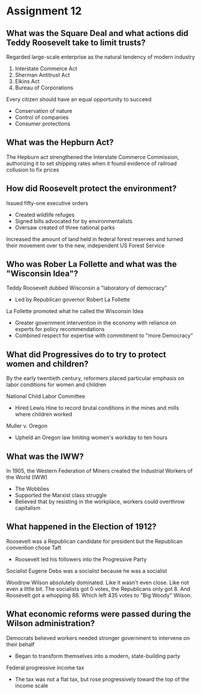 # Assignment 12

## What was the Square Deal and what actions did Teddy Roosevelt take to limit trusts?

Regarded large-scale enterprise as the natural tendency of modern industry

1. Interstate Commerce Act
2. Sherman Antitrust Act
3. Elkins Act
4. Bureau of Corporations

Every citizen should have an equal opportunity to succeed
- Conservation of nature
- Control of companies
- Consumer protections

## What was the Hepburn Act?

The Hepburn act strengthened the Interstate Commerce Commission, authorizing it
to set shipping rates when it found evidence of railroad collusion to fix
prices

## How did Roosevelt protect the environment?

Issued fifty-one executive orders
- Created wildlife refuges
- Signed bills advocated for by environmentalists
- Oversaw created of three national parks

Increased the amount of land held in federal forest reserves and turned their
movement over to the new, independent US Forest Service

## Who was Rober La Follette and what was the "Wisconsin Idea"?

Teddy Roosevelt dubbed Wisconsin a "laboratory of democracy"
- Led by Republican governor Robert La Follette

La Follette promoted what he called the Wisconsin Idea
- Greater government intervention in the economy with reliance on experts for
  policy recommendations
- Combined respect for expertise with commitment to "more Democracy"

## What did Progressives do to try to protect women and children?

By the early twentieth century, reformers placed particular emphasis on labor
conditions for women and children

National Child Labor Committee
- Hired Lewis Hine to record brutal conditions in the mines and mills where
  children worked

Muller v. Oregon
- Upheld an Oregon law limiting women's workday to ten hours

## What was the IWW?

In 1905, the Western Federation of Miners created the Industrial Workers of the
World (IWW)
- The Wobblies
- Supported the Marxist class struggle
- Believed that by resisting in the workplace, workers could overthrow capitalism

## What happened in the Election of 1912?

Roosevelt was a Republican candidate for president but the Republican
convention chose Taft
- Roosevelt led his followers into the Progressive Party

Socialist Eugene Debs was a socialist because he was a socialist

Woodrow Wilson absolutely dominated. Like it wasn't even close. Like not even a
little bit. The socialists got 0 votes, the Republicans only got 8. And
Roosevelt got a whopping 88. Which left 435 votes to  "Big Woody" Wilson.

## What economic reforms were passed during the Wilson administration?

Democrats believed workers needed stronger government to intervene on their
behalf
- Began to transform themselves into a modern, state-building party

Federal progressive income tax
- The tax was not a flat tax, but rose progressively toward the top of the
  income scale

